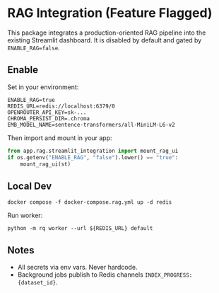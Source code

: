 # RAG Integration (Feature Flagged)

This package integrates a production-oriented RAG pipeline into the existing Streamlit dashboard. It is disabled by default and gated by `ENABLE_RAG=false`.

## Enable

Set in your environment:

```
ENABLE_RAG=true
REDIS_URL=redis://localhost:6379/0
OPENROUTER_API_KEY=sk-...
CHROMA_PERSIST_DIR=.chroma
EMB_MODEL_NAME=sentence-transformers/all-MiniLM-L6-v2
```

Then import and mount in your app:

```python
from app.rag.streamlit_integration import mount_rag_ui
if os.getenv("ENABLE_RAG", "false").lower() == "true":
	mount_rag_ui(st)
```

## Local Dev

```
docker compose -f docker-compose.rag.yml up -d redis
```

Run worker:

```
python -m rq worker --url ${REDIS_URL} default
```

## Notes
- All secrets via env vars. Never hardcode.
- Background jobs publish to Redis channels `INDEX_PROGRESS:{dataset_id}`.
